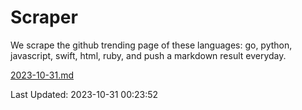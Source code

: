 # Scraper

We scrape the github trending page of these languages: go, python, javascript, swift, html, ruby, and push a markdown result everyday.

[2023-10-31.md](https://github.com/henson/Scraper/blob/master/2023-10-31.md)

Last Updated: 2023-10-31 00:23:52